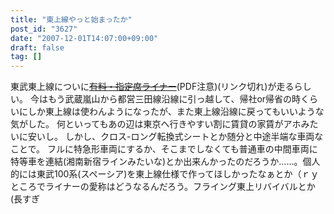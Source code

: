 ```yaml
---
title: "東上線やっと始まったか"
post_id: "3627"
date: "2007-12-01T14:07:00+09:00"
draft: false
tag: []
---
```



東武東上線についに~~[有料・指定席ライナー](http://www.tobu.co.jp/news/2007/11/071121.pdf)~~(PDF注意)(リンク切れ)が走るらしい。 今はもう武蔵嵐山から都営三田線沿線に引っ越して、帰社or帰省の時くらいにしか東上線は使わんようになったが、また東上線沿線に戻ってもいいような気がした。 何といってもあの辺は東京へ行きやすい割に賃貸の家賃がアホみたいに安いし。 しかし、クロス-ロング転換式シートとか随分と中途半端な車両なことで。 フルに特急形車両にするか、そこまでしなくても普通車の中間車両に特等車を連結(湘南新宿ラインみたいな)とか出来んかったのだろうか……。個人的には東武100系(スペーシア)を東上線仕様で作ってほしかったなぁとか（ｒｙ ところでライナーの愛称はどうなるんだろう。フライング東上リバイバルとか(長すぎ
